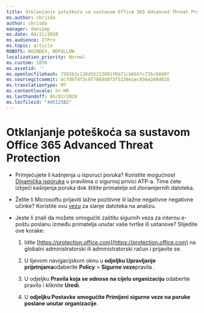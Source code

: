 ```yaml
---
title: Otklanjanje poteškoća sa sustavom Office 365 Advanced Threat Protection
ms.author: chrisda
author: chrisda
manager: dansimp
ms.date: 04/21/2020
ms.audience: ITPro
ms.topic: article
ROBOTS: NOINDEX, NOFOLLOW
localization_priority: Normal
ms.custom: 1039
ms.assetid: ''
ms.openlocfilehash: 7391b3c126d55213881f6b71cb6b5fc72bc68d0f
ms.sourcegitcommit: bc7d6f4f3c9f7060d073f5130e1ec856e248d020
ms.translationtype: MT
ms.contentlocale: hr-HR
ms.lasthandoff: 06/02/2020
ms.locfileid: "44512582"
---
```

# <a name="troubleshooting-office-365-advanced-threat-protection"></a>Otklanjanje poteškoća sa sustavom Office 365 Advanced Threat Protection

- Primjećujete li kašnjenja u isporuci poruka? Koristite mogućnost [Dinamička isporuka](https://docs.microsoft.com/microsoft-365/security/office-365-security/dynamic-delivery-and-previewing) u pravilima o sigurnoj privici ATP-a. Time ćete izbjeći kašnjenja poruka dok štitite primatelje od zlonamjernih datoteka.

- Želite li Microsoftu prijaviti lažne pozitivne ili lažne negativne negativne učinke? Koristite ovu [vezu](https://www.microsoft.com/wdsi/filesubmission/) za slanje datoteka na analizu.

- Jeste li znali da možete omogućiti zaštitu sigurnih veza za internu e-poštu poslanu između primatelja unutar vaše tvrtke ili ustanove? Slijedite ove korake:

  1. Idite [https://protection.office.com](https://protection.office.com) na globalni administratorski ili administratorski račun i prijavite se.

  2. U lijevom navigacijskom oknu u **odjeljku Upravljanje prijetnjama**odaberite **Policy** \> **Sigurne veze**pravila .

  3. U odjeljku **Pravila koja se odnose na cijelu organizaciju** odaberite pravilo i kliknite **Uredi**.

  4. U **odjeljku Postavke** **omogućite Primijeni sigurne veze na poruke poslane unutar organizacije**.
